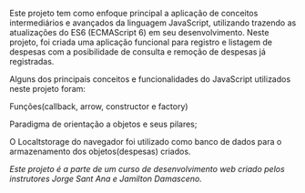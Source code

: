 Este projeto tem como enfoque principal a aplicação de conceitos intermediários e avançados da linguagem JavaScript, utilizando trazendo as atualizações do ES6 (ECMAScript 6) em seu desenvolvimento. 
Neste projeto, foi criada uma aplicação funcional para registro e listagem de despesas com a posibilidade de consulta e remoção de despesas já registradas.

Alguns dos principais conceitos e funcionalidades do JavaScript utilizados neste projeto foram:

Funções(callback, arrow, constructor e factory)

Paradigma de orientação a objetos e seus pilares;

O Localtstorage do navegador foi utilizado como banco de dados para o armazenamento dos objetos(despesas) criados.

*Este projeto é a parte de um curso de desenvolvimento web criado pelos instrutores Jorge Sant Ana e Jamilton Damasceno.*

